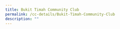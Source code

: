 ```yaml
---
title: Bukit Timah Community Club
permalink: /cc-details/Bukit-Timah-Community-Club
description: ""
---
```

